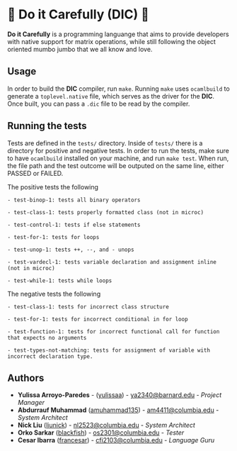 # 🍝  Do it Carefully (DIC) 🍝 
**Do it Carefully** is a programming languange that aims to provide developers with native support for matrix operations, while still following the object oriented mumbo jumbo that we all know and love. 

## Usage
In order to build the **DIC** compiler, run `make`. Running `make` uses `ocamlbuild` to generate a `toplevel.native` file, which serves as the driver for the **DIC**. Once built, you can pass a `.dic` file to be read by the compiler. 

## Running the tests
Tests are defined in the `tests/` directory. Inside of `tests/` there is a directory for positive and negative tests. In order to run the tests, make sure to have `ocamlbuild` installed on your machine, and run `make test`. When run, the file path and the test outcome will be outputed on the same line, either PASSED or FAILED. 

The positive tests the following 

    - test-binop-1: tests all binary operators

    - test-class-1: tests properly formatted class (not in microc)

    - test-control-1: tests if else statements

    - test-for-1: tests for loops

    - test-unop-1: tests ++, --, and - unops

    - test-vardecl-1: tests variable declaration and assignment inline (not in microc)

    - test-while-1: tests while loops

The negative tests the following

    - test-class-1: tests for incorrect class structure

    - test-for-1: tests for incorrect conditional in for loop

    - test-function-1: tests for incorrect functional call for function that expects no arguments

    - test-types-not-matching: tests for assignment of variable with incorrect declaration type.

## Authors 
* **Yulissa Arroyo-Paredes** - ([yulissaa](https://github.com/yulissaa)) - ya2340@barnard.edu -  *Project Manager*
* **Abdurrauf Muhammad**  ([amuhammad135](https://github.com/amuhammad135)) - am4411@columbia.edu - *System Architect* 
* **Nick Liu**  ([liunick](https://github.com/liunick)) - nl2523@columbia.edu - *System Architect* 
* **Orko Sarkar**  ([blackfish](https://github.com/blackfish)) - os2301@columbia.edu - *Tester* 
* **Cesar Ibarra**  ([francesar](https://github.com/francesar)) - cfi2103@columbia.edu - *Language Guru* 
